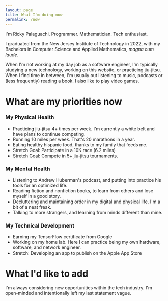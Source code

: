 ```yaml
---
layout: page
title: What I'm doing now
permalink: /now
---
```


I'm Ricky Palaguachi. Programmer. Mathematician. Tech enthusiast. 

I graduated from the New Jersey Institute of Technology in 2022, with my Bachelors in Computer
Science and Applied Mathematics, _magna cum laude_.

When I'm not working at my day job as a software engineer, I'm typically studying a new technology,
working on this website, or practicing jiu-jitsu. When I find time in between, I'm usually out
listening to music, podcasts or (less frequently) reading a book. I also like to play video games.

# What are my **priorities** now

### My Physical Health
* Practicing jiu-jitsu 4+ times per week. I'm currently a white belt and have plans to continue
  competing.
* Running 10 miles per week. That's 20 marathons in a year.
* Eating healthy hispanic food, thanks to my family that feeds me.
* Stretch Goal: Participate in a 10K race (6.2 miles)
* Stretch Goal: Compete in 5+ jiu-jitsu tournaments.

### My Mental Health
* Listening to Andrew Huberman's podcast, and putting into practice his tools for an optimized life.
* Reading fiction and nonfiction books, to learn from others and lose myself in a good story.
* Decluttering and maintaining order in my digital and physical life. I'm a bit of a neat freak.
* Talking to more strangers, and learning from minds different than mine.


### My Technical Development
* Earning my TensorFlow certificate from Google
* Working on my home lab. Here I can practice being my own hardware, software, and network engineer.
* Stretch: Developing an app to publish on the Apple App Store

# What I'd like to add
I'm always considering new opportunities within the tech industry. I'm open-minded and intentionally
left my last statement vague.